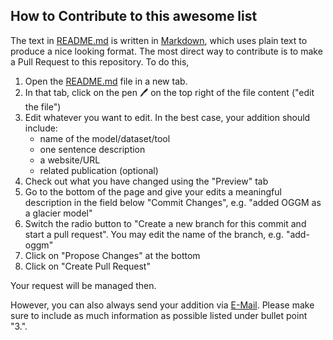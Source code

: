 ## How to Contribute to this awesome list

The text in [README.md](https://github.com/awesome-cryosphere/cryosphere-links/blob/master/README.md) is written in [Markdown](https://www.markdownguide.org/cheat-sheet), which uses plain text
to produce a nice looking format. The most direct way to contribute is to make a Pull Request to this repository. To do this, 

1. Open the [README.md](https://github.com/awesome-cryosphere/cryosphere-links/blob/master/README.md) file in a new tab.
2. In that tab, click on the pen 🖊️ on the top right of the file content ("edit the file")
3. Edit whatever you want to edit. In the best case, your addition should include:
   - name of the model/dataset/tool
   - one sentence description
   - a website/URL
   - related publication (optional)
5. Check out what you have changed using the "Preview" tab
6. Go to the bottom of the page and give your edits a meaningful description in the field below "Commit Changes", e.g. "added OGGM as a glacier model" 
7. Switch the radio button to "Create a new branch for this commit and start a pull request". You may edit the name of the branch, e.g. "add-oggm"
8. Click on "Propose Changes" at the bottom
9. Click on "Create Pull Request"

Your request will be managed then.

However, you can also always send your addition via [E-Mail](mailto://landmann@vaw.baug.ethz.ch). Please make sure to include as much information as possible listed under bullet point "3.".
